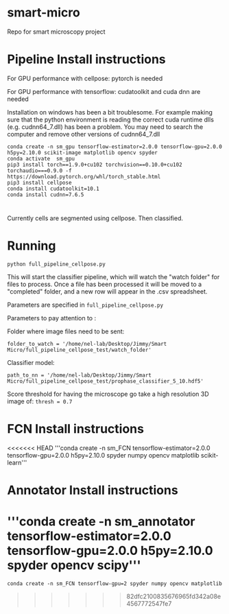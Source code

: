 # smart-micro
Repo for smart microscopy project

# Pipeline Install instructions

For GPU performance with cellpose: pytorch is needed 

For GPU performance with tensorflow: cudatoolkit and cuda dnn are needed 

Installation on windows has been a bit troublesome.  For example making sure that the python environment is reading the correct cuda runtime dlls (e.g. cudnn64_7.dll) has been a problem.  You may need to search the computer and remove other versions of cudnn64_7.dll

```
conda create -n sm_gpu tensorflow-estimator=2.0.0 tensorflow-gpu=2.0.0 h5py=2.10.0 scikit-image matplotlib opencv spyder
conda activate  sm_gpu
pip3 install torch==1.9.0+cu102 torchvision==0.10.0+cu102 torchaudio===0.9.0 -f https://download.pytorch.org/whl/torch_stable.html
pip3 install cellpose
conda install cudatoolkit=10.1
conda install cudnn=7.6.5
```

#
Currently cells are segmented using cellpose.  Then classified.

# Running
```
python full_pipeline_cellpose.py
```
This will start the classifier pipeline, which will watch the "watch folder" for files to process.  Once a file has been processed it will be moved to a "completed" folder, and a new row will appear in the .csv spreadsheet.

Parameters are specified in `full_pipeline_cellpose.py` 

Parameters to pay attention to :

Folder where image files need to be sent:

`folder_to_watch = '/home/nel-lab/Desktop/Jimmy/Smart Micro/full_pipeline_cellpose_test/watch_folder'  `


Classifier model:

`path_to_nn = '/home/nel-lab/Desktop/Jimmy/Smart Micro/full_pipeline_cellpose_test/prophase_classifier_5_10.hdf5'`

Score threshold for having the microscope go take a high resolution 3D image of:
`thresh = 0.7`

# FCN Install instructions

<<<<<<< HEAD
'''conda create -n sm_FCN tensorflow-estimator=2.0.0 tensorflow-gpu=2.0.0 h5py=2.10.0 spyder numpy opencv matplotlib scikit-learn'''

# Annotator Install instructions

'''conda create -n sm_annotator tensorflow-estimator=2.0.0 tensorflow-gpu=2.0.0 h5py=2.10.0 spyder opencv scipy'''
=======
```conda create -n sm_FCN tensorflow-gpu=2 spyder numpy opencv matplotlib```
>>>>>>> 82dfc2100835676965fd342a08e4567772547fe7
